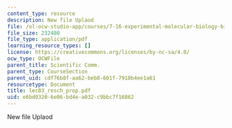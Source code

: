 ```yaml
---
content_type: resource
description: New file Uplaod
file: /ol-ocw-studio-app/courses/7-16-experimental-molecular-biology-biotechnology-ii-spring-2005/e6bd03206e06bd4ea032c9bbc7f16862_lec03_resch_prop.pdf
file_size: 232480
file_type: application/pdf
learning_resource_types: []
license: https://creativecommons.org/licenses/by-nc-sa/4.0/
ocw_type: OCWFile
parent_title: Scientific Comm.
parent_type: CourseSection
parent_uid: cdf76b8f-aa62-beb8-601f-7918b4ee1a61
resourcetype: Document
title: lec03_resch_prop.pdf
uid: e6bd0320-6e06-bd4e-a032-c9bbc7f16862
---
```

New file Uplaod